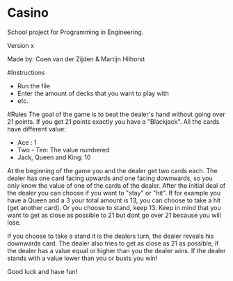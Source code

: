 # Casino
School project for Programming in Engineering.

Version x

Made by: Coen van der Zijden & Martijn Hilhorst

#Instructions

- Run the file
- Enter the amount of decks that you want to play with
- etc.


#Rules
The goal of the game is to beat the dealer's hand without going over 21 points. 
If you get 21 points exactly you have a "Blackjack". 
All the cards have different value: 
- Ace : 1
- Two - Ten: The value numbered
- Jack, Queen and King: 10

At the beginning of the game you and the dealer get two cards each. 
The dealer has one card facing upwards and one facing downwards, so you only know the value of one of the cards of the dealer.
After the initial deal of the dealer you can choose if you want to "stay" or "hit".
If for example you have a Queen and a 3 your total amount is 13, you can choose to take a hit (get another card).
 Or you choose to stand, keep 13.
 Keep in mind that you want to get as close as possible to 21 but dont go over 21 because you will lose.

If you choose to take a stand it is the dealers turn, the dealer reveals his downwards card.
The dealer also tries to get as close as 21 as possible, if the dealer has a value equal or higher than you the dealer wins. 
If the dealer stands with a value lower than you or busts you win! 

Good luck and have fun!